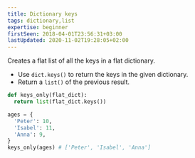 ```yaml
---
title: Dictionary keys
tags: dictionary,list
expertise: beginner
firstSeen: 2018-04-01T23:56:31+03:00
lastUpdated: 2020-11-02T19:28:05+02:00
---
```


Creates a flat list of all the keys in a flat dictionary.

- Use `dict.keys()` to return the keys in the given dictionary.
- Return a `list()` of the previous result.

```py
def keys_only(flat_dict):
  return list(flat_dict.keys())
```

```py
ages = {
  'Peter': 10,
  'Isabel': 11,
  'Anna': 9,
}
keys_only(ages) # ['Peter', 'Isabel', 'Anna']
```
